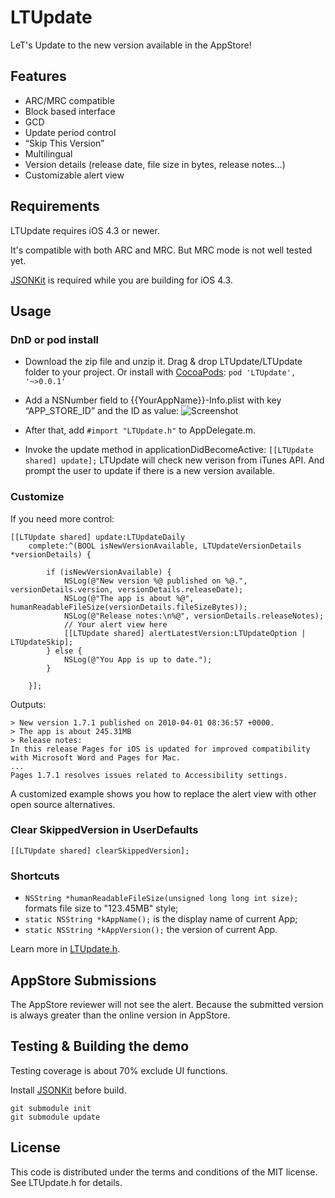 # LTUpdate
LeT's Update to the new version available in the AppStore!

## Features
* ARC/MRC compatible
* Block based interface
* GCD
* Update period control
* “Skip This Version”
* Multilingual
* Version details (release date, file size in bytes, release notes...)
* Customizable alert view

## Requirements
LTUpdate requires iOS 4.3 or newer.

It's compatible with both ARC and MRC. But MRC mode is not well tested yet.

[JSONKit](https://github.com/johnezang/JSONKit) is required while you are building for iOS 4.3.


## Usage

### DnD or pod install
- Download the zip file and unzip it. Drag & drop LTUpdate/LTUpdate folder to your project.
Or install with [CocoaPods](https://github.com/CocoaPods/CocoaPods): ```pod 'LTUpdate', '~>0.0.1'```

- Add a NSNumber field to {{YourAppName}}-Info.plist with key “APP_STORE_ID” and the ID as value:
![Screenshot](https://raw.github.com/lexrus/LTUpdate/master/LTUpdate%20Demo/Screenshot_APP_STORE_ID.png)

- After that, add ```#import "LTUpdate.h"``` to AppDelegate.m.

- Invoke the update method in applicationDidBecomeActive: ```[[LTUpdate shared] update];```
LTUpdate will check new verison from iTunes API. And prompt the user to update if there is a new version available.

### Customize

If you need more control:

```
[[LTUpdate shared] update:LTUpdateDaily
    complete:^(BOOL isNewVersionAvailable, LTUpdateVersionDetails *versionDetails) {
    
        if (isNewVersionAvailable) {
            NSLog(@"New version %@ published on %@.", versionDetails.version, versionDetails.releaseDate);
            NSLog(@"The app is about %@", humanReadableFileSize(versionDetails.fileSizeBytes));
            NSLog(@"Release notes:\n%@", versionDetails.releaseNotes);
            // Your alert view here
            [[LTUpdate shared] alertLatestVersion:LTUpdateOption | LTUpdateSkip];
        } else {
            NSLog(@"You App is up to date.");
        }
    
    }];
```
                     
Outputs:

```
> New version 1.7.1 published on 2010-04-01 08:36:57 +0000.
> The app is about 245.31MB
> Release notes:
In this release Pages for iOS is updated for improved compatibility with Microsoft Word and Pages for Mac.
...
Pages 1.7.1 resolves issues related to Accessibility settings.
```

A customized example shows you how to replace the alert view with other open source alternatives.

<!--example placeholder-->

### Clear SkippedVersion in UserDefaults

```[[LTUpdate shared] clearSkippedVersion];```

### Shortcuts

* ```NSString *humanReadableFileSize(unsigned long long int size);``` formats file size to "123.45MB" style;
* ```static NSString *kAppName();``` is the display name of current App;
* ```static NSString *kAppVersion();``` the version of current App.

Learn more in [LTUpdate.h](https://github.com/lexrus/LTUpdate/blob/master/LTUpdate/LTUpdate.h).


## AppStore Submissions

The AppStore reviewer will not see the alert. Because the submitted version is always greater than the online version in AppStore.


## Testing & Building the demo

Testing coverage is about 70% exclude UI functions.

Install [JSONKit](https://github.com/johnezang/JSONKit) before build.
```
git submodule init
git submodule update
```

## License
This code is distributed under the terms and conditions of the MIT license. See LTUpdate.h for details.
